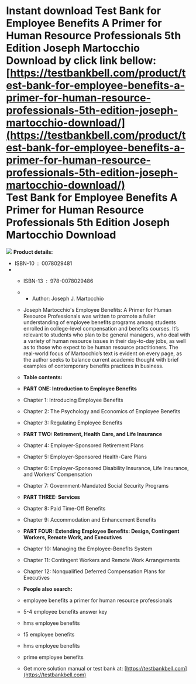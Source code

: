 Instant download **Test Bank for Employee Benefits A Primer for Human Resource Professionals 5th Edition Joseph Martocchio Download** by click link bellow:  
[https://testbankbell.com/product/test-bank-for-employee-benefits-a-primer-for-human-resource-professionals-5th-edition-joseph-martocchio-download/](https://testbankbell.com/product/test-bank-for-employee-benefits-a-primer-for-human-resource-professionals-5th-edition-joseph-martocchio-download/)  
Test Bank for Employee Benefits A Primer for Human Resource Professionals 5th Edition Joseph Martocchio Download
================================================================================================================


![](https://testbankbell.com/wp-content/uploads/2023/05/download-12.jpg)
**Product details:**
* ISBN-10 ‏ : ‎ 0078029481
* * ISBN-13 ‏ : ‎ 978-0078029486
  * * Author: Joseph J. Martocchio
   
  * Joseph Martocchio's Employee Benefits: A Primer for Human Resource Professionals was written to promote a fuller understanding of employee benefits programs among students enrolled in college-level compensation and benefits courses. It’s relevant to students who plan to be general managers, who deal with a variety of human resource issues in their day-to-day jobs, as well as to those who expect to be human resource practitioners. The real-world focus of Martocchio’s text is evident on every page, as the author seeks to balance current academic thought with brief examples of contemporary benefits practices in business.
 
  * **Table contents:**
  * **PART ONE: Introduction to Employee Benefits**
  * Chapter 1: Introducing Employee Benefits
  * Chapter 2: The Psychology and Economics of Employee Benefits
  * Chapter 3: Regulating Employee Benefits
 
  * **PART TWO: Retirement, Health Care, and Life Insurance**
  * Chapter 4: Employer-Sponsored Retirement Plans
  * Chapter 5: Employer-Sponsored Health-Care Plans
  * Chapter 6: Employer-Sponsored Disability Insurance, Life Insurance, and Workers’ Compensation
  * Chapter 7: Government-Mandated Social Security Programs
 
  * **PART THREE: Services**
  * Chapter 8: Paid Time-Off Benefits
  * Chapter 9: Accommodation and Enhancement Benefits
 
  * **PART FOUR: Extending Employee Benefits: Design, Contingent Workers, Remote Work, and Executives**
  * Chapter 10: Managing the Employee-Benefits System
  * Chapter 11: Contingent Workers and Remote Work Arrangements
  * Chapter 12: Nonqualified Deferred Compensation Plans for Executives
 
  * **People also search:**
 
  * employee benefits a primer for human resource professionals
 
  * 5-4 employee benefits answer key
 
  * hms employee benefits
 
  * f5 employee benefits
 
  * hms employee benefits
 
  * prime employee benefits
  *  Get more solution manual or test bank at: [https://testbankbell.com](https://testbankbell.com)
